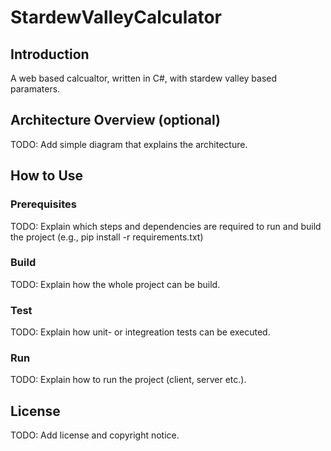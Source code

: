 # StardewValleyCalculator

## Introduction
A web based calcualtor, written in C#, with stardew valley based paramaters. 

## Architecture Overview (optional)

TODO: Add simple diagram that explains the architecture.

## How to Use

### Prerequisites

TODO: Explain which steps and dependencies are required to run and build the project (e.g., pip install -r requirements.txt)

### Build

TODO: Explain how the whole project can be build.

### Test

TODO: Explain how unit- or integreation tests can be executed.

### Run

TODO: Explain how to run the project (client, server etc.).

## License

TODO: Add license and copyright notice.